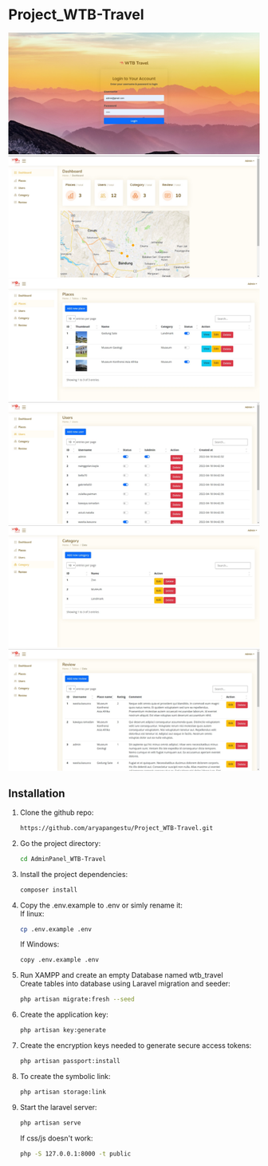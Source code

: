 # Project_WTB-Travel
![alt text](https://github.com/aryapangestu/Project_WTB-Travel/blob/main/Image-UI/WTB-Travel%20Login.jpg)
![alt text](https://github.com/aryapangestu/Project_WTB-Travel/blob/main/Image-UI/WTB-Travel%20Dashboard.jpg)
![alt text](https://github.com/aryapangestu/Project_WTB-Travel/blob/main/Image-UI/WTB-Travel%20Places.jpg)
![alt text](https://github.com/aryapangestu/Project_WTB-Travel/blob/main/Image-UI/WTB-Travel%20Users.jpg)
![alt text](https://github.com/aryapangestu/Project_WTB-Travel/blob/main/Image-UI/WTB-Travel%20Category.jpg)
![alt text](https://github.com/aryapangestu/Project_WTB-Travel/blob/main/Image-UI/WTB-Travel%20Review.jpg)

## Installation

1. Clone the github repo:

    ```bash
    https://github.com/aryapangestu/Project_WTB-Travel.git
    ```
2. Go the project directory:

    ```bash
    cd AdminPanel_WTB-Travel
    ```
3. Install the project dependencies:
    ```bash
    composer install
    ```
4. Copy the .env.example to .env or simly rename it:
   </br>If linux:
   ```bash
   cp .env.example .env
   ```
   If Windows:
    ```bash
    copy .env.example .env
    ```
5. Run XAMPP and create an empty Database named wtb_travel
   </br>Create tables into database using Laravel migration and seeder:
    ```bash
    php artisan migrate:fresh --seed
    ```
6. Create the application key:
    ```bash
    php artisan key:generate
    ```
8. Create the encryption keys needed to generate secure access tokens:
    ```bash
    php artisan passport:install
    ```
9. To create the symbolic link:
    ```bash
    php artisan storage:link
    ```
10. Start the laravel server:
    ```bash
    php artisan serve
    ```
    If css/js doesn't work:
    ```bash
    php -S 127.0.0.1:8000 -t public
    ```
